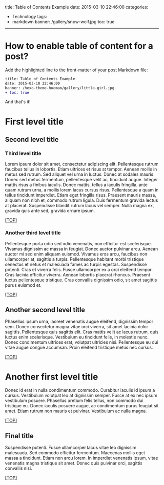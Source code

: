 title: Table of Contents Example
date: 2015-03-10 22:46:00
categories:
- Technology
tags:
- markdown
banner: /gallery/snow-wolf.jpg
toc: true
---
# How to enable table of content for a post?

<!-- more -->

Add the highlighted line to the front-matter of your post Markdown file:

```diff
title: Table of Contents Example
date: 2015-03-10 22:46:00
banner: /hexo-theme-hueman/gallery/little-girl.jpg
+ toc: true
```

And that's it!

# First level title
## Second level title
### Third level title
Lorem ipsum dolor sit amet, consectetur adipiscing elit. Pellentesque rutrum faucibus tellus in lobortis. Etiam ultrices
et risus at tempor. Aenean mollis in metus sed rutrum. Sed aliquet vel urna in luctus. Donec at sodales mauris. Donec
sed metus fermentum, pellentesque velit ac, tincidunt augue. Integer mattis risus a finibus iaculis. Donec mattis,
tellus a iaculis fringilla, ante quam rutrum urna, a mollis lorem lacus cursus risus. Pellentesque a quam in tellus
tincidunt imperdiet. Etiam eget fringilla risus. Praesent mauris massa, aliquam non nibh et, commodo rutrum ligula. Duis
fermentum gravida lectus at placerat. Suspendisse blandit rutrum lacus vel semper. Nulla magna ex, gravida quis ante
sed, gravida ornare ipsum.

[[TOP]](#toc)

### Another third level title
Pellentesque porta odio sed odio venenatis, non efficitur est scelerisque. Vivamus dignissim ac massa in feugiat. Donec
auctor pulvinar arcu. Aenean auctor mi sed enim aliquam euismod. Vivamus eros arcu, faucibus non ullamcorper at,
sagittis a turpis. Pellentesque habitant morbi tristique senectus et netus et malesuada fames ac turpis egestas.
Suspendisse potenti. Cras et viverra felis. Fusce ullamcorper ex a orci eleifend tempor. Cras lacinia efficitur viverra.
Aenean lobortis placerat rhoncus. Praesent luctus pellentesque tristique. Cras convallis dignissim odio, sit amet
sagittis purus euismod et.

[[TOP]](#toc)

## Another second level title
Phasellus ipsum urna, laoreet venenatis augue eleifend, dignissim tempor sem. Donec consectetur magna vitae orci viverra,
sit amet lacinia dolor sagittis. Pellentesque quis sagittis elit. Cras mattis velit ac lacus rutrum, quis luctus enim
scelerisque. Vestibulum eu tincidunt felis, in molestie nunc. Donec condimentum ultrices erat, volutpat ultricies nisi.
Pellentesque eu dui vitae augue congue accumsan. Proin eleifend tristique metus nec cursus.

[[TOP]](#toc)

# Another first level title
Donec id erat in nulla condimentum commodo. Curabitur iaculis id ipsum a cursus. Vestibulum volutpat leo at dignissim
semper. Fusce at ex nec ipsum vestibulum posuere. Phasellus pretium felis tellus, non commodo dui tristique eu. Donec
iaculis posuere augue, ac condimentum purus feugiat sit amet. Etiam rutrum non mauris et pulvinar. Vestibulum ac nulla
magna.

[[TOP]](#toc)

## Final title
Suspendisse potenti. Fusce ullamcorper lacus vitae leo dignissim malesuada. Sed commodo efficitur fermentum. Maecenas
mollis eget massa a tincidunt. Etiam non arcu lorem. In imperdiet venenatis ipsum, vitae venenatis magna tristique sit
amet. Donec quis pulvinar orci, sagittis convallis nisi.

[[TOP]](#toc)
